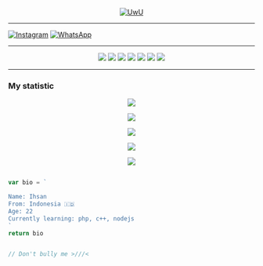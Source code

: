 <p align="center">
  <a href="https://github.com/Rlxfly"><img src="http://readme-typing-svg.herokuapp.com?color=00FF00&center=true&vCenter=true&multiline=false&lines=Hi!+im+a+Newbie😼;Currently+Learning+HTML;Don't+bully+me+>//<" alt="UwU">
</p>

---------

[![Instagram](https://img.shields.io/badge/Instagram-ff63f0?style=for-the-badge&logo=instagram&logoColor=white)](https://instagram.com/isanbayo)
 [![WhatsApp](https://img.shields.io/badge/WhatsApp-25D366?style=for-the-badge&logo=whatsapp&logoColor=white)](https://wa.me/628975767944)

---------

<p align="center">
  <img src="https://img.shields.io/badge/-JavaScript-black?style=flat-square&logo=javascript" />
  <img src="https://img.shields.io/badge/-Python-black?style=flat-square&logo=python" />
    <img src="https://img.shields.io/badge/-HTML-black?style=flat-square&logo=html5&logoColor=e34f26" />
  <img src="https://img.shields.io/badge/-CSS-black?style=flat-square&logo=css3&logoColor=1572b6" />
<img src="https://img.shields.io/badge/-Java-black?style=flat-square&logo=java" />
<img src="https://img.shields.io/badge/-php-black?style=flat-square&logo=php" />
<img src="https://img.shields.io/badge/-C-black?style=flat-square&logo=c" />

---------

</p>


  ### My statistic

<p align="center">
  <a href="panteg"><img src="https://github-readme-stats.vercel.app/api?username=isanbayo&theme=tokyonight&show_icons=true" /></a>
</p>

<p align="center">
  <a href="https://github.com/isanbayo"><img src="https://github-readme-streak-stats.herokuapp.com?user=isanbayo&theme=tokyonight&hide_border=false&properties=background&border=%239611C5FF" /><a>
</p>
  
<p align="center">
  <a href="https://github.com/isanbayo"><img src="https://github-readme-stats.vercel.app/api/top-langs?username=isanbayo&theme=tokyonight&layout=compact" /></a>
</p>

<p align="center">
  <img src="https://github-profile-summary-cards.vercel.app/api/cards/profile-details?username=isanbayo&theme=monokai" />
</p>

<p align="center">
  <img src="https://komarev.com/ghpvc/?username=isanbayo&label=VIEWS&style=flat-square&color=blue" />
</p>

```js

var bio = `

Name: Ihsan
From: Indonesia 🇮🇩
Age: 22
Currently learning: php, c++, nodejs
`
return bio


// Don't bully me >///<

```
